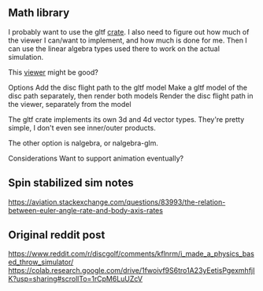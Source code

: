 ## Math library

I probably want to use the gltf [crate](https://docs.rs/gltf/latest/gltf/). I also need to figure out how much of the viewer I can/want to implement, and how much is done for me. Then I can use the linear algebra types 
used there to work on the actual simulation.

This [viewer](https://github.com/bwasty/gltf-viewer) might be good? 

Options
  Add the disc flight path to the gltf model
  Make a gltf model of the disc path separately, then render both models
  Render the disc flight path in the viewer, separately from the model

The gltf crate implements its own 3d and 4d vector types. They're pretty simple, I don't even see inner/outer products.

The other option is nalgebra, or nalgebra-glm. 

Considerations
  Want to support animation eventually?


## Spin stabilized sim notes

https://aviation.stackexchange.com/questions/83993/the-relation-between-euler-angle-rate-and-body-axis-rates

## Original reddit post

https://www.reddit.com/r/discgolf/comments/kflnrm/i_made_a_physics_based_throw_simulator/
https://colab.research.google.com/drive/1fwoivf9S6tro1A23yEetisPgexmhfjIK?usp=sharing#scrollTo=1rCpM6LuUZcV


